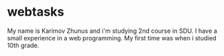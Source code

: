 # webtasks
My name is Karimov Zhunus and i'm studying 2nd course in SDU.
I have a small experience in a web programming.
My first time was when i studied 10th grade.
